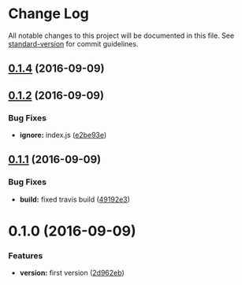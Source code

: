 # Change Log

All notable changes to this project will be documented in this file. See [standard-version](https://github.com/conventional-changelog/standard-version) for commit guidelines.

<a name="0.1.4"></a>
## [0.1.4](https://github.com/pixelass/abcq/compare/v0.1.2...v0.1.4) (2016-09-09)



<a name="0.1.2"></a>
## [0.1.2](https://github.com/pixelass/abcq/compare/v0.1.1...v0.1.2) (2016-09-09)


### Bug Fixes

* **ignore:** index.js ([e2be93e](https://github.com/pixelass/abcq/commit/e2be93e))



<a name="0.1.1"></a>
## [0.1.1](https://github.com/pixelass/abcq/compare/v0.1.0...v0.1.1) (2016-09-09)


### Bug Fixes

* **build:** fixed travis build ([49192e3](https://github.com/pixelass/abcq/commit/49192e3))



<a name="0.1.0"></a>
# 0.1.0 (2016-09-09)


### Features

* **version:** first version ([2d962eb](https://github.com/pixelass/abcq/commit/2d962eb))
